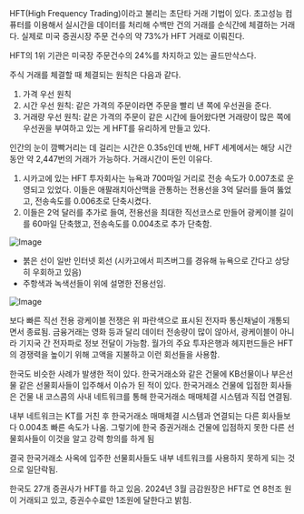 
HFT(High Frequency Trading)이라고 불리는 초단타 거래 기법이 있다. 초고성능 컴퓨터를 이용해서 실시간을 데이터를 처리해 수백만 건의 거래를 순식간에 체결하는 거래다. 실제로 미국 증권시장 주문 건수의 약 73%가 HFT 거래로 이뤄진다. 

HFT의 1위 기관은 미국장 주문건수의 24%를 차지하고 있는 골드만삭스다.

주식 거래를 체결할 때 체결되는 원칙은 다음과 같다.
1. 가격 우선 원칙
2. 시간 우선 원칙: 같은 가격의 주문이라면 주문을 빨리 낸 쪽에 우선권을 준다.
3. 거래량 우선 원칙: 같은 가격의 주문이 같은 시간에 들어왔다면 거래량이 많은 쪽에 우선권을 부여하고 있는 게 HFT를 유리하게 만들고 있다.

인간의 눈이 깜빡거리는 데 걸리는 시간은 0.35s인데 반해, HFT 세계에서는 해당 시간 동안 약 2,447번의 거래가 가능하다. 거래시간이 돈인 이유다. 

1. 시카고에 있는 HFT 투자회사는 뉴욕과 700마일 거리로 전송 속도가 0.007초로 운영되고 있었다. 이들은 애팔래치아산맥을 관통하는 전용선을 3억 달러를 들여 뚫었고, 전송속도를 0.006초로 단축시켰다.
2. 이들은 2억 달러를 추가로 들여, 전용선을  최대한 직선코스로 만들어 광케이블 길이를 60마일 단축했고, 전송속도를 0.004초로 추가 단축함.


![Image](https://github.com/user-attachments/assets/54545a34-0cca-4a5d-afb8-8a233dc5e8ea)

* 붉은 선이 일반 인터넷 회선 (시카고에서 피츠버그를 경유해 뉴욕으로 간다고 상당히 우회하고 있음)
* 주항색과 녹색선들이 위에 설명한 전용선임.

![Image](https://github.com/user-attachments/assets/c03c57ee-5a48-4314-8d9d-31c7da2a5abf)

보다 빠른 직선 전용 광케이블 전쟁은 위 파란색으로 표시된 전자파 통신채널이 개통되면서 종료됨. 금융거래는 영화 등과 달리 데이터 전송량이 많이 않아서, 광케이블이 아니라 기지국 간 전자파로 정보 전달이 가능함. 월가의 주요 투자은행과 헤지펀드들은 HFT의 경쟁력을 높이기 위해 고액을 지불하고 이런 회선들을 사용함.

한국도 비슷한 사례가 발생한 적이 있다. 한국거래소와 같은 건물에 KB선물이나 부은선물 같은 선물회사들이 입주해서 이슈가 된 적이 있다. 한국거래소 건물에 입점한 회사들은 건물 내 코스콤의 사내 네트워크를 통해 한국거래소 매매체결 시스템과 직접 연결됨. 

내부 네트워크는 KT를 거친 후 한국거래소 매매체결 시스템과 연결되는 다른 회사들보다 0.004초 빠른 속도가 나옴. 그렇기에 한국 증권거래소 건물에 입점하지 못한 다른 선물회사들이 이것을 알고 강력 항의를 하게 됨

결국 한국거래소 사옥에 입주한 선물회사들도 내부 네트워크를 사용하지 못하게 되는 것으로 일단락됨. 

한국도 27개 증권사가 HFT를 하고 있음. 2024년 3월 금감원장은 HFT로 연 8천조 원이 거래되고 있고, 증권수수료만 1조원에 달한다고 밝힘.


